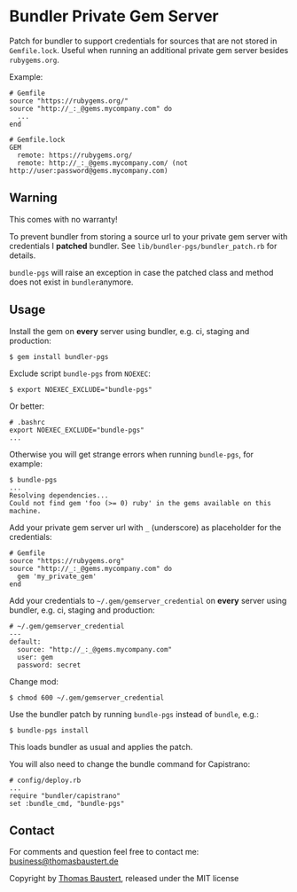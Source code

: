 # Bundler Private Gem Server

Patch for bundler to support credentials for sources that are not stored in `Gemfile.lock`.
Useful when running an additional private gem server besides `rubygems.org`.

Example:

    # Gemfile
    source "https://rubygems.org/"
    source "http://_:_@gems.mycompany.com" do
      ...
    end  

    # Gemfile.lock
    GEM
      remote: https://rubygems.org/
      remote: http://_:_@gems.mycompany.com/ (not http://user:password@gems.mycompany.com)

## Warning

This comes with no warranty!

To prevent bundler from storing a source url to your private gem server with credentials 
I **patched** bundler. See `lib/bundler-pgs/bundler_patch.rb` for details.

`bundle-pgs` will raise an exception in case the patched class and method does not exist
in `bundler`anymore.

## Usage

Install the gem on **every** server using bundler, e.g. ci, staging and production:

    $ gem install bundler-pgs

Exclude script `bundle-pgs` from `NOEXEC`:

    $ export NOEXEC_EXCLUDE="bundle-pgs"

Or better:

    # .bashrc
    export NOEXEC_EXCLUDE="bundle-pgs"
    ...

Otherwise you will get strange errors when running `bundle-pgs`, for example:

    $ bundle-pgs
    ...
    Resolving dependencies...
    Could not find gem 'foo (>= 0) ruby' in the gems available on this machine.

Add your private gem server url with `_` (underscore) as placeholder for the credentials:

    # Gemfile
    source "https://rubygems.org"
    source "http://_:_@gems.mycompany.com" do 
      gem 'my_private_gem'
    end    

Add your credentials to `~/.gem/gemserver_credential` on **every** server using bundler,
e.g. ci, staging and production:

    # ~/.gem/gemserver_credential
    ---
    default:
      source: "http://_:_@gems.mycompany.com"
      user: gem
      password: secret

Change mod:

    $ chmod 600 ~/.gem/gemserver_credential

Use the bundler patch by running `bundle-pgs` instead of `bundle`, e.g.:

    $ bundle-pgs install

This loads bundler as usual and applies the patch.

You will also need to change the bundle command for Capistrano:

    # config/deploy.rb
    ...
    require "bundler/capistrano"
    set :bundle_cmd, "bundle-pgs"

## Contact

For comments and question feel free to contact me: business@thomasbaustert.de

Copyright by [Thomas Baustert](http://thomasbaustert.de), released under the MIT license


